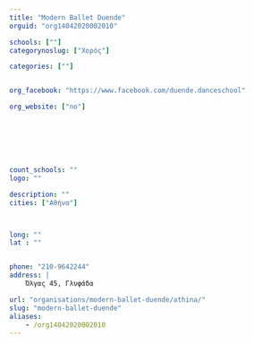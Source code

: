 ```yaml
---
title: "Modern Ballet Duende"
orguid: "org14042020002010"

schools: [""]
categorynoslug: ["Χορός"]

categories: [""]


org_facebook: "https://www.facebook.com/duende.danceschool"

org_website: ["no"]







count_schools: ""
logo: ""

description: ""
cities: ["Αθήνα"]



long: ""
lat : ""


phone: "210-9642244"
address: |
    Όλγας 45, Γλυφάδα

url: "organisations/modern-ballet-duende/athina/"
slug: "modern-ballet-duende"
aliases:
    - /org14042020002010
---
```




